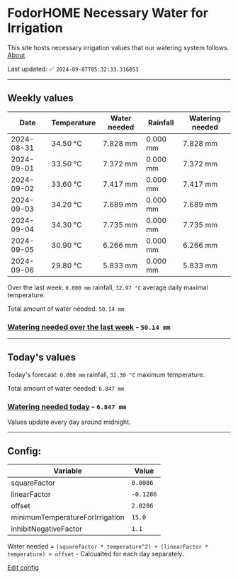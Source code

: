# FodorHOME Necessary Water for Irrigation

This site hosts necessary irrigation values that our watering system follows. [About](https://github.com/redyau/irrigation)

Last updated: ✅ `2024-09-07T05:32:33.316853`

---

## Weekly values

| Date | Temperature | Water needed | Rainfall | Watering needed |
|-----|-----|-----|-----|-----|
| 2024-08-31 | 34.50 °C | 7.828 mm | 0.000 mm | 7.828 mm |
| 2024-09-01 | 33.50 °C | 7.372 mm | 0.000 mm | 7.372 mm |
| 2024-09-02 | 33.60 °C | 7.417 mm | 0.000 mm | 7.417 mm |
| 2024-09-03 | 34.20 °C | 7.689 mm | 0.000 mm | 7.689 mm |
| 2024-09-04 | 34.30 °C | 7.735 mm | 0.000 mm | 7.735 mm |
| 2024-09-05 | 30.90 °C | 6.266 mm | 0.000 mm | 6.266 mm |
| 2024-09-06 | 29.80 °C | 5.833 mm | 0.000 mm | 5.833 mm |


Over the last week: `0.000 mm` rainfall, `32.97 °C` average daily maximal temperature.

Total amount of water needed: `50.14 mm`

### [Watering needed over the last week](lastweek.txt) - `50.14 mm`

---

## Today's values

Today's forecast: `0.000 mm` rainfall, `32.30 °C` maximum temperature.

Total amount of water needed: `6.847 mm`

### [Watering needed today](today.txt) - `6.847 mm`

Values update every day around midnight.

---

## Config:

| Variable | Value |
|-----|-----|
| squareFactor | `0.0086` |
| linearFactor | `-0.1286` |
| offset | `2.0286` |
| minimumTemperatureForIrrigation | `15.0` |
| inhibitNegativeFactor | `1.1` |

Water needed = `(squareFactor * temperature^2) + (linearFactor * temperature) + offset` - Calcualted for each day separately.

[Edit config](https://github.com/RedyAu/irrigation/edit/main/config.json)
